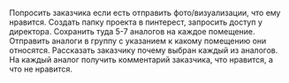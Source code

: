 Попросить заказчика если есть отправить фото/визуализации, что ему нравится.
Создать папку проекта в пинтерест, запросить доступ у директора.
Сохранить туда 5-7 аналогов на каждое помещение.
Отправить аналоги в группу с указанием к какому помещению они относятся.
Рассказать заказчику почему выбран каждый из аналогов.
На каждый аналог получить комментарий заказчика, что нравится, а что не нравится.
